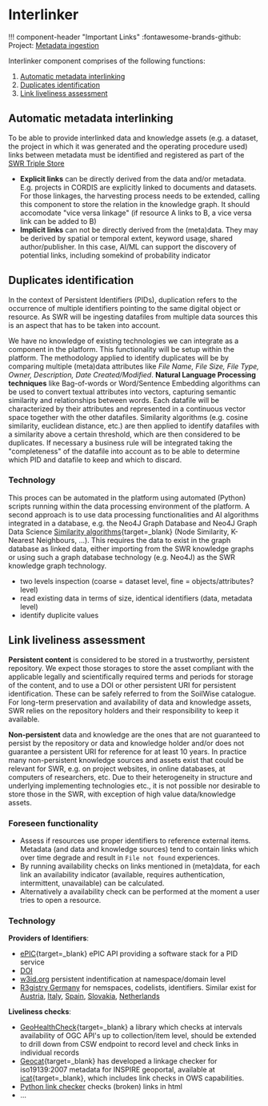 # Interlinker

!!! component-header "Important Links"
    :fontawesome-brands-github: Project: [Metadata ingestion](https://github.com/orgs/soilwise-he/projects/3)

Interlinker component comprises of the following functions:

1. [Automatic metadata interlinking](#automatic-metadata-interlinking)
2. [Duplicates identification](#duplicates-identification)
3. [Link liveliness assessment](#link-liveliness-assessment)

## Automatic metadata interlinking

To be able to provide interlinked data and knowledge assets (e.g. a dataset, the project in which it was generated and the operating procedure used) links between metadata must be identified and registered as part of the [SWR Triple Store](storage.md#triple-store)

- **Explicit links** can be directly derived from the data and/or metadata. E.g. projects in CORDIS are explicitly linked to documents and datasets. 
For those linkages, the harvesting process needs to be extended, calling this component to store the relation in the knowledge graph. It should accomodate "vice versa linkage" (if resource A links to B, a vice versa link can be added to B)
- **Implicit links** can not be directly derived from the (meta)data. They may be derived by spatial or temporal extent, keyword usage, shared author/publisher. In this case, AI/ML can support the discovery of potential links, including somekind of probability indicator

## Duplicates identification

In the context of Persistent Identifiers (PIDs), duplication refers to the occurrence of multiple identifiers 
pointing to the same digital object or resource. As SWR will be ingesting datafiles from multiple data sources 
this is an aspect that has to be taken into account. 

We have no knowledge of existing technologies we can integrate as a component in the platform. This functionality will be 
setup within the platform. 
The methodology applied to identify duplicates will be by comparing multiple (meta)data attributes like 
_File Name, File Size, File Type, Owner, Description, Date Created/Modified_. 
**Natural Language Processing techniques** like Bag-of-words or Word/Sentence Embedding algorithms can be used to convert textual attributes into vectors, 
capturing semantic similarity and relationships between words. Each datafile will be characterized by their attributes 
and represented in a continuous vector space together with the other datafiles. Similarity algorithms 
(e.g. cosine similarity, euclidean distance, etc.) are then applied 
to identify datafiles with a similarity above a certain threshold, which are then considered to be duplicates.
If necessary a business rule will be integrated taking the "completeness" of the datafile into account as to be able 
to determine which PID and datafile to keep and which to discard.

### Technology

This proces can be automated in the platform using automated (Python) scripts running within the data processing environment 
of the platform. A second approach is to use data processing functionalities and AI algorithms integrated in a database, 
e.g. the Neo4J Graph Database and Neo4J Graph Data Science [Similarity algorithms](https://neo4j.com/docs/graph-data-science/current/algorithms/similarity/){target=_blank} 
(Node Similarity, K-Nearest Neighbours, ...). This requires the data to exist in
the graph database as linked data, either importing from the SWR knowledge graphs or using such a graph database 
technology (e.g. Neo4J) as the SWR knowledge graph technology.

- two levels inspection (coarse = dataset level, fine = objects/attributes? level)
- read existing data in terms of size, identical identifiers (data, metadata level)
- identify duplicite values


## Link liveliness assessment

**Persistent content** is considered to be stored in a trustworthy, persistent repository. We expect those storages to store the asset compliant with the applicable legally and scientifically required terms and periods for storage of the content, and to use a DOI or other persistent URI for persistent identification. These can be safely referred to from the SoilWise catalogue. For long-term preservation and availability of data and knowledge assets, SWR relies on the repository holders and their responsibility to keep it available.

**Non-persistent** data and knowledge are the ones that are not guaranteed to persist by the repository or data and knowledge holder and/or does not guarantee a persistent URI for reference for at least 10 years. In practice many non-persistent knowledge sources and assets exist that could be relevant for SWR, e.g. on project websites, in online databases, at computers of researchers, etc. Due to their heterogeneity in structure and underlying implementing technologies etc., it is not possible nor desirable to store those in the SWR, with exception of high value data/knowledge assets.  

### Foreseen functionality

- Assess if resources use proper identifiers to reference external items.
Metadata (and data and knowledge sources) tend to contain links which over time degrade and result in `File not found` experiences. 
- By running availability checks on links mentioned in (meta)data, for each link an availability indicator (available, requires authentication, intermittent, unavailable) can be calculated. 
- Alternatively a availability check can be performed at the moment a user tries to open a resource.

### Technology

**Providers of Identifiers**:

- [ePIC](https://pidconsortium.net){target=_blank}  ePIC API providing a software stack for a PID service
- [DOI](https://doi.org) 
- [w3id.org](https://w3id.org) persistent indentification at namespace/domain level
- [R3gistry Germany](https://www.gdi-de.org/en/SDI/components/GDI-DE%20Registry) for nemspaces, codelists, identifiers. Similar exist for [Austria](https://registry.inspire.gv.at/registry), [Italy](https://registry.geodati.gov.it/registry), [Spain](https://registro.idee.es/registry), [Slovakia](https://registry.stage.geocloud.sk/enipi/), [Netherlands](https://standaarden.overheid.nl/tooi)

**Liveliness checks**:

- [GeoHealthCheck](https://GeoHealthCheck.org){target=_blank} a library which checks at intervals availability of OGC API's up to collection/item level, should be extended to drill down from CSW endpoint to record level and check links in individual records 
- [Geocat](https://geocat.iucnredlist.org/){target=_blank} has developed a linkage checker for iso19139:2007 metadata for INSPIRE geoportal, available at [icat](https://github.com/GeoCat/icat){target=_blank}, which includes link checks in OWS capabilities.
- [Python link checker](https://pypi.org/project/LinkChecker/) checks (broken) links in html
- ...